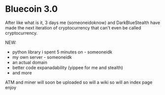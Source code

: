 # Bluecoin 3.0

After like what is it, 3 days me (someoneidoknow) and DarkBlueStealth have made the next iteration of cryptocurrency that can't even be called cryptocurrency.

NEW:
* python library i spent 5 minutes on - someoneidk
* my own server - someoneidk
* an actual domain
* better code expanadability (yippee for me and stealth)
* and more

ATM and miner will soon be uploaded
so will a wiki
so will an index page
enjoy 
